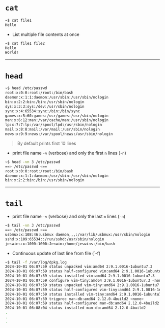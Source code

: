 
# `cat`

```bash
~$ cat file1
Hello
```

- List multiple file contents at once
```bash
~$ cat file1 file2
Hello
World!
```

---

# `head`

```bash
~$ head /etc/passwd
root:x:0:0:root:/root:/bin/bash
daemon:x:1:1:daemon:/usr/sbin:/usr/sbin/nologin
bin:x:2:2:bin:/bin:/usr/sbin/nologin
sys:x:3:3:sys:/dev:/usr/sbin/nologin
sync:x:4:65534:sync:/bin:/bin/sync
games:x:5:60:games:/usr/games:/usr/sbin/nologin
man:x:6:12:man:/var/cache/man:/usr/sbin/nologin
lp:x:7:7:lp:/var/spool/lpd:/usr/sbin/nologin
mail:x:8:8:mail:/var/mail:/usr/sbin/nologin
news:x:9:9:news:/var/spool/news:/usr/sbin/nologin
```

> By default prints first 10 lines

- print file name `-v` (verbose) and only the first `n` lines (`-n`)
```bash
~$ head -vn 3 /etc/passwd
==> /etc/passwd <==
root:x:0:0:root:/root:/bin/bash
daemon:x:1:1:daemon:/usr/sbin:/usr/sbin/nologin
bin:x:2:2:bin:/bin:/usr/sbin/nologin
```

---

# `tail`

- print file name `-v` (verbose) and only the last `n` lines (`-n`)
```bash
~$ tail -vn 3 /etc/passwd
==> /etc/passwd <==
usbmux:x:108:46:usbmux daemon,,,:/var/lib/usbmux:/usr/sbin/nologin
sshd:x:109:65534::/run/sshd:/usr/sbin/nologin
jeswins:x:1000:1000:Jeswin:/home/jeswins:/bin/bash
```

- Continuous update of last line from file (`-f)
```bash
~$ tail -f /var/log/dpkg.log
2024-10-01 06:07:59 status unpacked vim:amd64 2:9.1.0016-1ubuntu7.3
2024-10-01 06:07:59 status half-configured vim:amd64 2:9.1.0016-1ubuntu7.3
2024-10-01 06:07:59 status installed vim:amd64 2:9.1.0016-1ubuntu7.3
2024-10-01 06:07:59 configure vim-tiny:amd64 2:9.1.0016-1ubuntu7.3 <none>
2024-10-01 06:07:59 status unpacked vim-tiny:amd64 2:9.1.0016-1ubuntu7.3
2024-10-01 06:07:59 status half-configured vim-tiny:amd64 2:9.1.0016-1ubuntu7.3
2024-10-01 06:07:59 status installed vim-tiny:amd64 2:9.1.0016-1ubuntu7.3
2024-10-01 06:07:59 trigproc man-db:amd64 2.12.0-4build2 <none>
2024-10-01 06:07:59 status half-configured man-db:amd64 2.12.0-4build2
2024-10-01 06:08:04 status installed man-db:amd64 2.12.0-4build2
.
.
.
```